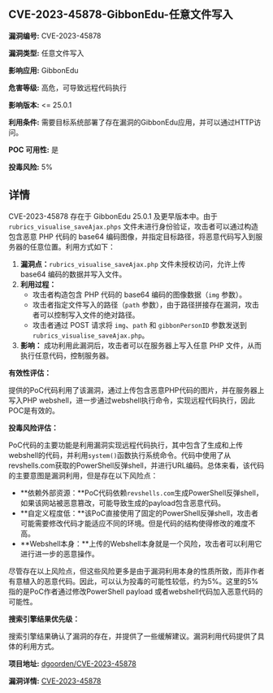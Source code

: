 ## CVE-2023-45878-GibbonEdu-任意文件写入

**漏洞编号:** CVE-2023-45878

**漏洞类型:** 任意文件写入

**影响应用:** GibbonEdu

**危害等级:** 高危，可导致远程代码执行

**影响版本:** <= 25.0.1

**利用条件:** 需要目标系统部署了存在漏洞的GibbonEdu应用，并可以通过HTTP访问。

**POC 可用性:** 是

**投毒风险:** 5%

## 详情

CVE-2023-45878 存在于 GibbonEdu 25.0.1 及更早版本中。由于 `rubrics_visualise_saveAjax.phps` 文件未进行身份验证，攻击者可以通过构造包含恶意 PHP 代码的 base64 编码图像，并指定目标路径，将恶意代码写入到服务器的任意位置。利用方式如下：

1.  **漏洞点：**`rubrics_visualise_saveAjax.php` 文件未授权访问，允许上传 base64 编码的数据并写入文件。
2.  **利用过程：**
    *   攻击者构造包含 PHP 代码的 base64 编码的图像数据（`img` 参数）。
    *   攻击者指定文件写入的路径（`path` 参数），由于路径拼接存在漏洞，攻击者可以控制写入文件的绝对路径。
    *   攻击者通过 POST 请求将 `img`、`path` 和 `gibbonPersonID` 参数发送到 `rubrics_visualise_saveAjax.php`。
3.  **影响：** 成功利用此漏洞后，攻击者可以在服务器上写入任意 PHP 文件，从而执行任意代码，控制服务器。

**有效性评估：**

提供的PoC代码利用了该漏洞，通过上传包含恶意PHP代码的图片，并在服务器上写入PHP webshell，进一步通过webshell执行命令，实现远程代码执行，因此POC是有效的。

**投毒风险评估：**

PoC代码的主要功能是利用漏洞实现远程代码执行，其中包含了生成和上传webshell的代码，并利用`system()`函数执行系统命令。代码中使用了从revshells.com获取的PowerShell反弹shell，并进行URL编码。总体来看，该代码的主要意图是漏洞利用，但是存在以下风险点：

*   **依赖外部资源：**PoC代码依赖`revshells.com`生成PowerShell反弹shell，如果该网站被恶意篡改，可能导致生成的payload包含恶意代码。
*   **自定义程度低：**该PoC直接使用了固定的PowerShell反弹shell，攻击者可能需要修改代码才能适应不同的环境。但是代码的结构使得修改的难度不高。
*   **Webshell本身：**上传的Webshell本身就是一个风险，攻击者可以利用它进行进一步的恶意操作。

尽管存在以上风险点，但这些风险更多是由于漏洞利用本身的性质所致，而非作者有意植入的恶意代码。因此，可以认为投毒的可能性较低，约为5%。这里的5%指的是PoC作者通过修改PowerShell payload 或者webshell代码加入恶意代码的可能性。

**搜索引擎结果优先级：**

搜索引擎结果确认了漏洞的存在，并提供了一些缓解建议。漏洞利用代码提供了具体的利用方式。

**项目地址:** [dgoorden/CVE-2023-45878](https://github.com/dgoorden/CVE-2023-45878)

**漏洞详情:** [CVE-2023-45878](https://nvd.nist.gov/vuln/detail/CVE-2023-45878)